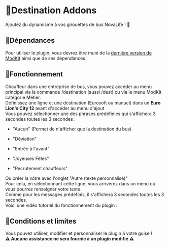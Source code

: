 # 🔹Destination Addons
Ajoutez du dynamisme à vos girouettes de bus NovaLife ! 🚌
## 🔸Dépendances
Pour utiliser le plugin, vous devrez être muni de la [dernière version de ModKit](https://github.com/Aarnow/NovaLife_ModKit-Releases/releases/tag/v0.0.9) ainsi que de ses dépendances.  

## 🔸Fonctionnement
Chauffeur dans une entreprise de bus, vous pouvez accéder au menu principal via la commande /destination (aussi /dest) ou via le menu ModKit catégorie Métier.  
Définissez une ligne et une destination (Eurosoft ou manuel) dans un **Euro Lion's City 12** avant d'accéder au menu d'ajout  
Vous pouvez sélectionner une des phrases prédéfinies qui s'affichera 3 secondes toutes les 3 secondes :  
- "Aucun" (Permet de n'afficher que la destination du bus)

- "Déviation"

- "Entrée à l'avant"

- "Joyeuses Fêtes"

- "Recrutement chauffeurs"

Ou créer la vôtre avec l'onglet "Autre (texte personnalisé)"  
Pour cela, en sélectionnant cette ligne, vous arriverez dans un menu où vous pourrez renseigner votre texte.  
Comme pour les messages prédéfinis, il s'affichera 3 secondes toutes les 3 secondes.  
Voici une vidéo tutoriel du fonctionnement du plugin : 

## 🔸Conditions et limites
Vous pouvez utiliser, modifier et personnaliser le plugin à votre guise !  
**⚠️ Aucune assistance ne sera fournie à un plugin modifié ⚠️**
